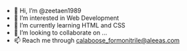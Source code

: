 - 👋 Hi, I’m @zeetaen1989
- 👀 I’m interested in Web Development
- 🌱 I’m currently learning HTML and CSS
- 💞️ I’m looking to collaborate on ...
- 📫 Reach me through calaboose_formonitrile@aleeas.com

<!---
zeetaen1989/zeetaen1989 is a ✨ special ✨ repository because its `README.md` (this file) appears on your GitHub profile.
You can click the Preview link to take a look at your changes.
--->
